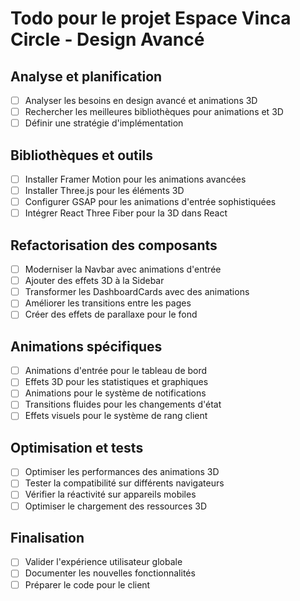 # Todo pour le projet Espace Vinca Circle - Design Avancé

## Analyse et planification
- [ ] Analyser les besoins en design avancé et animations 3D
- [ ] Rechercher les meilleures bibliothèques pour animations et 3D
- [ ] Définir une stratégie d'implémentation

## Bibliothèques et outils
- [ ] Installer Framer Motion pour les animations avancées
- [ ] Installer Three.js pour les éléments 3D
- [ ] Configurer GSAP pour les animations d'entrée sophistiquées
- [ ] Intégrer React Three Fiber pour la 3D dans React

## Refactorisation des composants
- [ ] Moderniser la Navbar avec animations d'entrée
- [ ] Ajouter des effets 3D à la Sidebar
- [ ] Transformer les DashboardCards avec des animations
- [ ] Améliorer les transitions entre les pages
- [ ] Créer des effets de parallaxe pour le fond

## Animations spécifiques
- [ ] Animations d'entrée pour le tableau de bord
- [ ] Effets 3D pour les statistiques et graphiques
- [ ] Animations pour le système de notifications
- [ ] Transitions fluides pour les changements d'état
- [ ] Effets visuels pour le système de rang client

## Optimisation et tests
- [ ] Optimiser les performances des animations 3D
- [ ] Tester la compatibilité sur différents navigateurs
- [ ] Vérifier la réactivité sur appareils mobiles
- [ ] Optimiser le chargement des ressources 3D

## Finalisation
- [ ] Valider l'expérience utilisateur globale
- [ ] Documenter les nouvelles fonctionnalités
- [ ] Préparer le code pour le client
